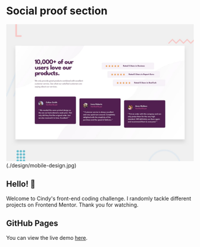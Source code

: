 # Social proof section

![Design preview for the Social proof section coding challenge](./design/desktop-preview.jpg)(./design/mobile-design.jpg)

## Hello! 👋
Welcome to Cindy's front-end coding challenge. I randomly tackle different projects on Frontend Mentor. Thank you for watching.

## GitHub Pages
You can view the live demo [here](https://mayihsuan.github.io/social-proof-section-master/).
